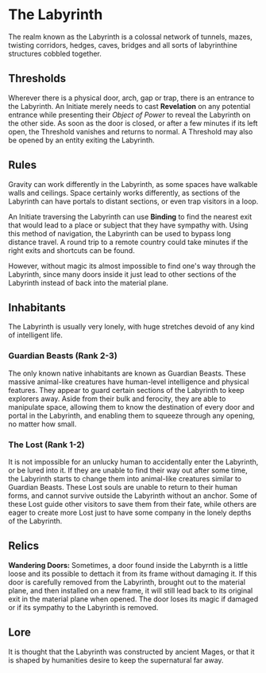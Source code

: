 # The Labyrinth

The realm known as the Labyrinth is a colossal network of tunnels, mazes, twisting corridors, hedges, caves, bridges and all sorts of labyrinthine structures cobbled together.

## Thresholds

Wherever there is a physical door, arch, gap or trap, there is an entrance to the Labyrinth.
An Initiate merely needs to cast __Revelation__ on any potential entrance while presenting their _Object of Power_ to reveal the Labyrinth on the other side.
As soon as the door is closed, or after a few minutes if its left open, the Threshold vanishes and returns to normal.
A Threshold may also be opened by an entity exiting the Labyrinth. 

## Rules

Gravity can work differently in the Labyrinth, as some spaces have walkable walls and ceilings. 
Space certainly works differently, as sections of the Labyrinth can have portals to distant sections, or even trap visitors in a loop. 

An Initiate traversing the Labyrinth can use __Binding__ to find the nearest exit that would lead to a place or subject that they have sympathy with. 
Using this method of navigation, the Labyrinth can be used to bypass long distance travel. 
A round trip to a remote country could take minutes if the right exits and shortcuts can be found. 

However, without magic its almost impossible to find one's way through the Labyrinth, since many doors inside it just lead to other sections of the Labyrinth instead of back into the material plane. 

## Inhabitants

The Labyrinth is usually very lonely, with huge stretches devoid of any kind of intelligent life. 

### Guardian Beasts (Rank 2-3)

The only known native inhabitants are known as Guardian Beasts. 
These massive animal-like creatures have human-level intelligence and physical features. 
They appear to guard certain sections of the Labyrinth to keep explorers away. 
Aside from their bulk and ferocity, they are able to manipulate space, allowing them to know the destination of every door and portal in the Labyrinth, and enabling them to squeeze through any opening, no matter how small.

### The Lost (Rank 1-2)

It is not impossible for an unlucky human to accidentally enter the Labyrinth, or be lured into it. 
If they are unable to find their way out after some time, the Labyrinth starts to change them into animal-like creatures similar to Guardian Beasts.
These Lost souls are unable to return to their human forms, and cannot survive outside the Labyrinth without an anchor. 
Some of these Lost guide other visitors to save them from their fate, while others are eager to create more Lost just to have some company in the lonely depths of the Labyrinth.

## Relics

__Wandering Doors:__ Sometimes, a door found inside the Labyrnth is a little loose and its possible to dettach it from its frame without damaging it. 
If this door is carefully removed from the Labyrinth, brought out to the material plane, and then installed on a new frame, it will still lead back to its original exit in the material plane when opened. 
The door loses its magic if damaged or if its sympathy to the Labyrinth is removed.


## Lore

It is thought that the Labyrinth was constructed by ancient Mages, or that it is shaped by humanities desire to keep the supernatural far away.



